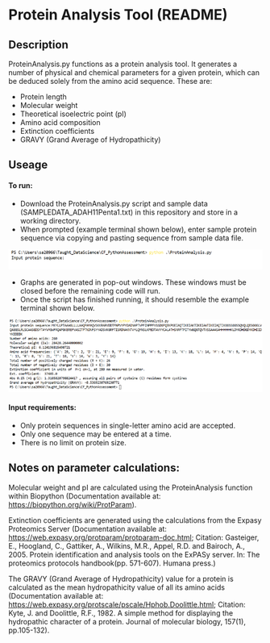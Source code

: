 # Protein Analysis Tool (README) #

## Description ##

ProteinAnalysis.py functions as a protein analysis tool. It generates a number of physical and chemical parameters
for a given protein, which can be deduced solely from the amino acid sequence. These are:

* Protein length
* Molecular weight
* Theoretical isoelectric point (pI)
* Amino acid composition
* Extinction coefficients
* GRAVY (Grand Average of Hydropathicity)


## Useage ##

#### To run:

* Download the ProteinAnalysis.py script and sample data (SAMPLEDATA_ADAH11Penta1.txt) in this repository and store in a working directory.
* When prompted (example terminal shown below), enter sample protein sequence via copying and pasting sequence from sample data file.

![Input prompt](screenshot_inputprompt.png)

* Graphs are generated in pop-out windows. These windows must be closed before the remaining code will run.
* Once the script has finished running, it should resemble the example terminal shown below.

![End run](screenshot_endrun.png)

#### Input requirements:

* Only protein sequences in single-letter amino acid are accepted.
* Only one sequence may be entered at a time.
* There is no limit on protein size.

## Notes on parameter calculations:

Molecular weight and pI are calculated using the ProteinAnalysis function within Biopython (Documentation available
at: https://biopython.org/wiki/ProtParam).

Extinction coefficients are generated using the calculations from the Expasy Proteomics Server (Documentation
available at: https://web.expasy.org/protparam/protparam-doc.html; Citation: Gasteiger, E., Hoogland, C., Gattiker,
A., Wilkins, M.R., Appel, R.D. and Bairoch, A., 2005. Protein identification and analysis tools on the ExPASy
server. In: The proteomics protocols handbook(pp. 571-607). Humana press.)

The GRAVY (Grand Average of Hydropathicity) value for a protein is calculated as the mean hydropathicity value of
all its amino acids (Documentation available at: https://web.expasy.org/protscale/pscale/Hphob.Doolittle.html;
Citation: Kyte, J. and Doolittle, R.F., 1982. A simple method for displaying the hydropathic character of a
protein. Journal of molecular biology, 157(1), pp.105-132).

